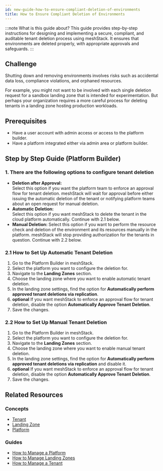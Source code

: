 ```yaml
---
id: new-guide-how-to-ensure-compliant-deletion-of-environments
title: How to Ensure Compliant Deletion of Environments
---
```


:::note What is this guide about?
This guide provides step-by-step instructions for designing and implementing a secure, compliant, and auditable tenant deletion process using meshStack. It ensures that environments are deleted properly, with appropriate approvals and safeguards.
:::

## Challenge

Shutting down and removing environments involves risks such as accidental data loss, compliance violations, and orphaned resources.

For example, you might not want to be involved with each single deletion request for  a sandbox landing zone that is intended for experimentation. But perhaps your organization requires a more careful process for deleting tenants in a landing zone hosting production workloads.

## Prerequisites

- Have a user account with admin access or access to the platform builder.
- Have a platform integrated either via admin area or platform builder.

## Step by Step Guide (Platform Builder)

### 1. There are the following options to configure tenant deletion

- **Deletion after Approval:**  
    Select this option if you want the platform team to enforce an approval flow for tenant deletion. meshStack will wait for approval before either issuing the automatic deletion of the tenant or notifying platform teams about an open request for manual deletion.
- **Automatic Deletion:**  
    Select this option if you want meshStack to delete the tenant in the cloud platform automatically. 
    Continue with 2.1 below.
- **Manual Deletion:**
    Select this option if you want to perform the resource check and deletion of the environment and its resources manually in the platform. meshStack will stop providing authorization for the tenants in question.
    Continue with 2.2 below.

### 2.1 How to Set Up Automatic Tenant Deletion

1. Go to the Platform Builder in meshStack.
2. Select the platform you want to configure the deletion for.
3. Navigate to the **Landing Zones** section.
4. Choose the landing zone where you want to enable automatic tenant deletion.
5. In the landing zone settings, find the option for **Automatically perform approved tenant deletions via replication**.
6. **optional** If you want meshStack to enforce an approval flow for tenant deletion, disable the option **Automatically Approve Tenant Deletion**.
7. Save the changes.

### 2.2 How to Set Up Manual Tenant Deletion

1. Go to the Platform Builder in meshStack.
2. Select the platform you want to configure the deletion for.
3. Navigate to the **Landing Zones** section.
4. Choose the landing zone where you want to enable manual tenant deletion.
5. In the landing zone settings, find the option for **Automatically perform approved tenant deletions via replication** and disable it.
6. **optional** If you want meshStack to enforce an approval flow for tenant deletion, disable the option **Automatically Approve Tenant Deletion**.
7. Save the changes.


## Related Resources

### Concepts

- [Tenant](new-concept-tenant.md)
- [Landing Zone](new-concept-landingzone.md)
- [Platform](new-concept-platform.md)

### Guides

- [How to Manage a Platform](new-guide-how-to-manage-a-platform.md)
- [How to Manage Landing Zones](new-guide-how-to-manage-landing-zones.md)
- [How to Manage a Tenant](new-guide-how-to-manage-a-tenant.md)
